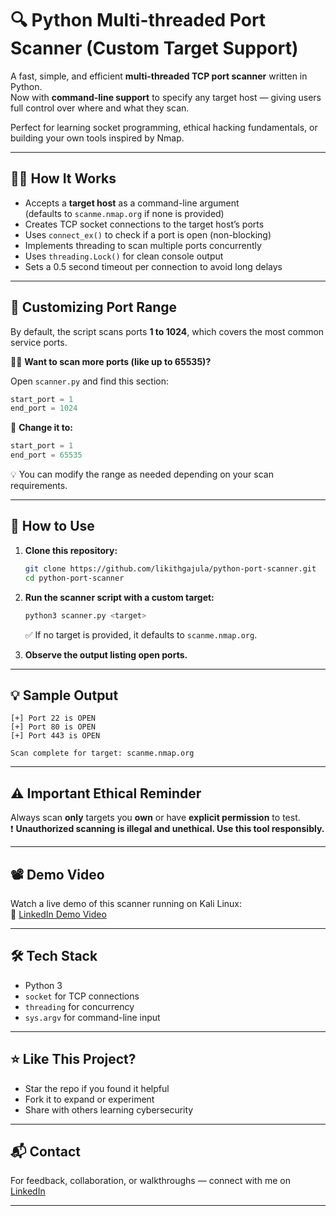 # 🔍 Python Multi-threaded Port Scanner (Custom Target Support)

A fast, simple, and efficient **multi-threaded TCP port scanner** written in Python.  
Now with **command-line support** to specify any target host — giving users full control over where and what they scan.

Perfect for learning socket programming, ethical hacking fundamentals, or building your own tools inspired by Nmap.

---

## 🧑‍💻 How It Works

- Accepts a **target host** as a command-line argument  
  (defaults to `scanme.nmap.org` if none is provided)
- Creates TCP socket connections to the target host’s ports  
- Uses `connect_ex()` to check if a port is open (non-blocking)  
- Implements threading to scan multiple ports concurrently  
- Uses `threading.Lock()` for clean console output  
- Sets a 0.5 second timeout per connection to avoid long delays

---

## 🔧 Customizing Port Range

By default, the script scans ports **1 to 1024**, which covers the most common service ports.

👨‍💻 **Want to scan more ports (like up to 65535)?**

Open `scanner.py` and find this section:

```python
start_port = 1
end_port = 1024
```

🔁 **Change it to:**

```python
start_port = 1
end_port = 65535
```

💡 You can modify the range as needed depending on your scan requirements.

---

## 🚀 How to Use

1. **Clone this repository:**

   ```bash
   git clone https://github.com/likithgajula/python-port-scanner.git
   cd python-port-scanner
   ```

2. **Run the scanner script with a custom target:**

   ```bash
   python3 scanner.py <target>
   ```

   ✅ If no target is provided, it defaults to `scanme.nmap.org`.

3. **Observe the output listing open ports.**

---

## 💡 Sample Output

```plaintext
[+] Port 22 is OPEN
[+] Port 80 is OPEN
[+] Port 443 is OPEN

Scan complete for target: scanme.nmap.org
```

---

## ⚠️ Important Ethical Reminder

Always scan **only** targets you **own** or have **explicit permission** to test.  
❗ **Unauthorized scanning is illegal and unethical. Use this tool responsibly.**

---

## 📽️ Demo Video

Watch a live demo of this scanner running on Kali Linux:  
🔗 [LinkedIn Demo Video](https://www.linkedin.com/your-demo-link) <!-- Replace with your real video -->

---

## 🛠️ Tech Stack

- Python 3
- `socket` for TCP connections  
- `threading` for concurrency  
- `sys.argv` for command-line input

---

## ⭐ Like This Project?

- Star the repo if you found it helpful  
- Fork it to expand or experiment  
- Share with others learning cybersecurity

---

## 📬 Contact

For feedback, collaboration, or walkthroughs — connect with me on [LinkedIn](https://www.linkedin.com/in/likithgajula)

---

